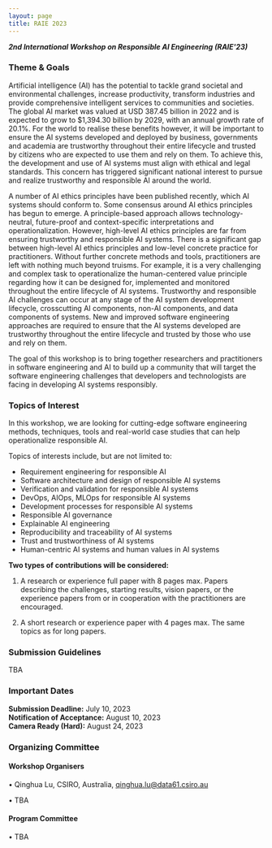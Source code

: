 ```yaml
---
layout: page
title: RAIE 2023
---
```


<!-- <p><img src="/img/pierrebourque.jpg" width="200" /><a href="https://profs.etsmtl.ca/pbourque">Pierre Bourque</a> - ing., Ph.D.</p> -->

***2nd International Workshop on Responsible AI Engineering (RAIE'23)***

<!-- Co-located with [**ICSE 2022**](https://conf.researchr.org/home/icse-2022)
<br>
Virtual
<br>
May 21-29, 2022 -->

### Theme & Goals

Artificial intelligence (AI) has the potential to tackle grand societal and environmental challenges, increase productivity, transform industries and provide comprehensive intelligent services to communities and societies. The global AI market was valued at USD 387.45 billion in 2022 and is expected to grow to $1,394.30 billion by 2029, with an annual growth rate of 20.1%. For the world to realise these benefits however, it will be important to ensure the AI systems developed and deployed by business, governments and academia are trustworthy throughout their entire lifecycle and trusted by citizens who are expected to use them and rely on them. To achieve this, the development and use of AI systems must align with ethical and legal standards. This concern has triggered significant national interest to pursue and realize trustworthy and responsible AI around the world.

A number of AI ethics principles have been published recently, which AI systems should conform to. Some consensus around AI ethics principles has begun to emerge. A principle-based approach allows technology-neutral, future-proof and context-specific interpretations and operationalization. However, high-level AI ethics principles are far from ensuring trustworthy and responsible AI systems. There is a significant gap between high-level AI ethics principles and low-level concrete practice for practitioners. Without further concrete methods and tools, practitioners are left with nothing much beyond truisms. For example, it is a very challenging and complex task to operationalize the human-centered value principle regarding how it can be designed for, implemented and monitored throughout the entire lifecycle of AI systems. Trustworthy and responsible AI challenges can occur at any stage of the AI system development lifecycle, crosscutting AI components, non-AI components, and data components of systems. New and improved software engineering approaches are required to ensure that the AI systems developed are trustworthy throughout the entire lifecycle and trusted by those who use and rely on them.

The goal of this workshop is to bring together researchers and practitioners in software engineering and AI to build up a community that will target the software engineering challenges that developers and technologists are facing in developing AI systems responsibly. 

### Topics of Interest

In this workshop, we are looking for cutting-edge software engineering methods, techniques, tools and real-world case studies that can help operationalize responsible AI.

Topics of interests include, but are not limited to:

- Requirement engineering for responsible AI
- Software architecture and design of responsible AI systems
- Verification and validation for responsible AI systems
- DevOps, AIOps, MLOps for responsible AI systems
- Development processes for responsible AI systems
- Responsible AI governance
- Explainable AI engineering
- Reproducibility and traceability of AI systems
- Trust and trustworthiness of AI systems
- Human-centric AI systems and human values in AI systems


**Two types of contributions will be considered:**

1. A research or experience full paper with 8 pages max. Papers describing the challenges, starting results, vision papers, or the experience papers from or in cooperation with the practitioners are encouraged.

2. A short research or experience paper with 4 pages max. The same topics as for long papers.
<!-- 
**Selected papers presented at the workshop will be invited to consider submission (after significant extension) for the IEEE flagship magazine - [IEEE Computer special issue on software engineering for responsible AI](https://www.computer.org/digital-library/magazines/co/call-for-papers-special-issue-on-software-engineering-for-responsible-ai)** -->

### Submission Guidelines
TBA
<!-- • Submissions must conform to the [ACM conference paper formatting instructions](https://www.acm.org/publications/proceedings-template). The official publication date of the workshop proceedings is the date the proceedings are made available in the ACM Library. This date may be up to two weeks prior to the first day of ICSE 2022. The official publication date affects the deadline for any patent filings related to published work.

• LaTeX users must use the provided acmart.cls and ACM-Reference-Format.bst without modification, enable the conference format in the preamble of the document (i.e., {\documentclass[sigconf,review]{acmart}), and use the ACM reference format for the bibliography (i.e., \bibliographystyle{ACM-Reference-Format}). The review option adds line numbers, thereby allowing referees to refer to specific lines in their comments.

• All submitted papers will be reviewed on the basis of technical quality, relevance, significance, and clarity by the program committee. Please note, the submissions should NOT be double blind, i.e. in the submission the authors should be specified. All workshop papers should be submitted electronically in PDF format through the [EasyChair workshop website](https://easychair.org/conferences/?conf=se4rai22).

• All submissions must be in PDF. -->


### Important Dates

**Submission Deadline:** July 10, 2023
<br>
**Notification of Acceptance:** August 10, 2023
<br>
**Camera Ready (Hard):** August 24, 2023

### Organizing Committee

#### Workshop Organisers

• Qinghua Lu, CSIRO, Australia, <qinghua.lu@data61.csiro.au>

• TBA

#### Program Committee

• TBA
<!-- Ipek Ozkaya, Carnegie Mellon University, Software Engineering Institute, US

• Jan Bosch, Chalmers University of Technology, Sweden

• David Lo, Singapore Management University, Singapore

• Ian Gorton, Northeastern University, US

• Ivica Crnkovic, Chalmers University of Technology, Sweden

• Jinqiu Yang, Concordia University, Canada

• Foutse Khomh, DGIGL, Ecole Polytechnique de Montréal, Canada

• Chakkrit Tantithamthavorn, Monash University, Australia

• Karthik Vaidhyanathan, University of L'Aquila, Italy

• Carol Smith, Carnegie Mellon University, Software Engineering Institute, US

• Michael Felderer, University of Innsbruck, Austria

• Jan S. Rellermeyer, Delft University of Technology, Netherlands

• Tommi Mikkonen, University of Helsinki, Finland

• Henry Muccini, University of L'Aquila, Italy

• Emad Shihab, Concordia University, Canada

• Eric Knauss, University of Gothenburg, Sweden

• Markus Borg, RISE Research Instititutes of Sweden, Sweden -->
